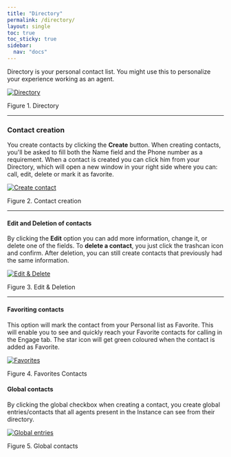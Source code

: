 ```yaml
---
title: "Directory"
permalink: /directory/
layout: single
toc: true
toc_sticky: true
sidebar: 
  nav: "docs"
---
```


Directory is your personal contact list. You might use this to personalize your experience working as an agent.

[![Directory](/assets/images/directory.jpg)](/assets/images/directory.jpg)

Figure 1. Directory

----

### Contact creation

You create contacts by clicking the **Create** button. When creating contacts, you'll be asked to fill both the Name field and the Phone number as a requirement. When a contact is created you can click him from your Directory, which  will open a new window in your right side where you can: call, edit, delete or mark it as favorite.

[![Create contact](/assets/images/create-contact.jpg)](/assets/images/create-contact.jpg)

Figure 2. Contact creation

----

#### Edit and Deletion of contacts

By clicking the **Edit** option you can add more information, change it, or delete one of the fields. To **delete a contact**, you just click the trashcan icon and confirm. After deletion, you can still create contacts that previously had the same information.

[![Edit & Delete](/assets/images/edit-contact.jpg)](/assets/images/edit-contact.jpg)

Figure 3. Edit & Deletion

----

#### Favoriting contacts

This option will mark the contact from your Personal list as Favorite. This will enable you to see and quickly reach your Favorite contacts for calling in the Engage tab. The star icon will get green coloured when the contact is added as Favorite.

[![Favorites](/assets/images/favorites-directory.jpg)](/assets/images/favorites-directory.jpg)

Figure 4. Favorites Contacts

#### Global contacts

By clicking the global checkbox when creating a contact, you create global entries/contacts that all agents present in the Instance can see from their directory.

[![Global entries](/assets/images/global-entries.jpg)](/assets/images/global-entries.jpg)

Figure 5. Global contacts
